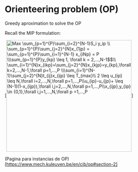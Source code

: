# Orienteering problem (OP)

Greedy aproximation to solve the OP

Recall the MIP formulation:

[<img src="http://www.sciweavers.org/tex2img.php?eq=Max%20%5Csum_%7Bp%3D1%7D%5E%7BP%7D%5Csum_%7Bi%3D2%7D%5E%7BN-1%7DS_i%20y_ip%20%5C%5C%20%5Csum_%7Bp%3D1%7D%5E%7BP%7D%5Csum_%7Bj%3D2%7D%5E%7BN%7Dx_%7B1jp%7D%20%3D%20%5Csum_%7Bp%3D1%7D%5E%7BP%7D%5Csum_%7Bi%3D1%7D%5E%7BN-1%7D%20x_%7BiNp%7D%20%3D%20P%20%5C%5C%0A%5Csum_%7Bp%3D1%7D%5E%7BP%7Dy_%7Bkp%7D%20%5Cleq%201%2C%20%5Cforall%20k%20%3D%202%2C...%2CN-1%24%24%5C%5C%20%5Csum_%7Bi%3D1%7D%5E%7BN%7Dx_%7Bikp%7D%3D%5Csum_%7Bj%3D2%7D%5E%7BN%7Dx_%7Bkjp%7D%3Dy_%7Bkp%7D%2C%5Cforall%20k%3D2%2C...%2CN-1%2C%5Cforall%20p%3D1%2C...%2CP%20%5C%5C%0A%5Csum_%7Bi%3D1%7D%5E%7BN-1%7D%5Csum_%7Bj%3D2%7D%5E%7BN%7Dt_%7Bij%7Dx_%7Bijp%7D%20%5Cleq%20T_%7Bmax%7D%5C%5C%202%20%5Cleq%20u_%7Bip%7D%20%5Cleq%20N%2C%5Cforall%20i%3D2%2C...%2CN%2C%5Cforall%20p%3D1%2C...%2CP%5C%5C%0Au_%7Bip%7D-u_%7Bjp%7D%2B%20%5Cleq%20%28N-1%29%281-x_%7Bijp%7D%29%2C%5Cforall%20i%2Cj%3D2%2C...%2CN%2C%5Cforall%20p%3D1%2C...%2CP%0A%5C%5Cx_%7Bijp%7D%2Cy_%7Bip%7D%20%5Cin%20%7B0%2C1%7D%2C%5Cforall%20i%2Cj%3D1%2C...%2CN%2C%5Cforall%20p%20%3D1%2C...%2CP&bc=White&fc=Black&im=jpg&fs=12&ff=txfonts&edit=0" align="center" border="0" alt="Max \sum_{p=1}^{P}\sum_{i=2}^{N-1}S_i y_ip \\ \sum_{p=1}^{P}\sum_{j=2}^{N}x_{1jp} = \sum_{p=1}^{P}\sum_{i=1}^{N-1} x_{iNp} = P \\\sum_{p=1}^{P}y_{kp} \leq 1, \forall k = 2,...,N-1$$\\ \sum_{i=1}^{N}x_{ikp}=\sum_{j=2}^{N}x_{kjp}=y_{kp},\forall k=2,...,N-1,\forall p=1,...,P \\\sum_{i=1}^{N-1}\sum_{j=2}^{N}t_{ij}x_{ijp} \leq T_{max}\\ 2 \leq u_{ip} \leq N,\forall i=2,...,N,\forall p=1,...,P\\u_{ip}-u_{jp}+ \leq (N-1)(1-x_{ijp}),\forall i,j=2,...,N,\forall p=1,...,P\\x_{ijp},y_{ip} \in {0,1},\forall i,j=1,...,N,\forall p =1,...,P" width="396" height="354" />]

(Pagina para instancias de OP)[https://www.mech.kuleuven.be/en/cib/op#section-2]
